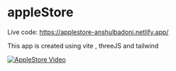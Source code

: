 # appleStore

Live code: https://applestore-anshulbadoni.netlify.app/

This app is created using vite , threeJS and tailwind


[![AppleStore Video](https://github.com/AnshulBadoni/appleStore/assets/91309365/bc83a8e2-0192-45be-83ff-b47bedd69103)](https://github.com/AnshulBadoni/appleStore/assets/91309365/bc83a8e2-0192-45be-83ff-b47bedd69103
)
